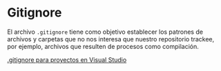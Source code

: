 # Gitignore

El archivo `.gitignore` tiene como objetivo establecer los patrones de archivos y carpetas que no nos interesa que nuestro repositorio trackee, por ejemplo, archivos que resulten de procesos como compilación.

[.gitignore para proyectos en Visual Studio](https://github.com/github/gitignore/blob/master/VisualStudio.gitignore)
